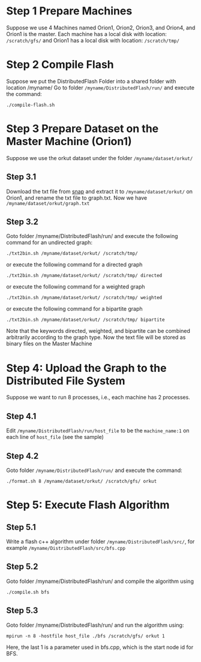 # Step 1 Prepare Machines
Suppose we use 4 Machines named Orion1, Orion2, Orion3, and Orion4, and Orion1 is the master. Each machine has a local disk with location: `/scratch/gfs/` and Orion1 has a local disk with location: `/scratch/tmp/`
    
# Step 2 Compile Flash
Suppose we put the DistributedFlash Folder into a shared folder with location /myname/
Go to folder `/myname/DistributedFlash/run/` and execute the command: 

`./compile-flash.sh`

# Step 3 Prepare Dataset on the Master Machine (Orion1)
Suppose we use the orkut dataset under the folder `/myname/dataset/orkut/`
## Step 3.1
Download the txt file from [snap](http://snap.stanford.edu/data/com-Orkut.html) and extract it to `/myname/dataset/orkut/` on Orion1, and rename the txt file to graph.txt. Now we have  `/myname/dataset/orkut/graph.txt`
## Step 3.2 
Goto folder /myname/DistributedFlash/run/ and execute the following command for an undirected graph: 

`./txt2bin.sh /myname/dataset/orkut/ /scratch/tmp/`

or execute the following command for a directed graph

`./txt2bin.sh /myname/dataset/orkut/ /scratch/tmp/ directed`

or execute the following command for a weighted graph 

`./txt2bin.sh /myname/dataset/orkut/ /scratch/tmp/ weighted`

or execute the following command for a bipartite graph 

`./txt2bin.sh /myname/dataset/orkut/ /scratch/tmp/ bipartite`

Note that the keywords directed, weighted, and bipartite can be combined arbitrarily according to the graph type.
Now the text file will be stored as binary files on the Master Machine
    
# Step 4: Upload the Graph to the Distributed File System
Suppose we want to run 8 processes, i.e., each machine has 2 processes. 
## Step 4.1 
Edit `/myname/DistributedFlash/run/host_file` to be the `machine_name:1` on each line of `host_file` (see the sample)
## Step 4.2
Goto folder `/myname/DistributedFlash/run/` and execute the command: 

`./format.sh 8 /myname/dataset/orkut/ /scratch/gfs/ orkut`
    
# Step 5: Execute Flash Algorithm 
## Step 5.1
Write a flash c++ algorithm under folder `/myname/DistributedFlash/src/`, for example `/myname/DistributedFlash/src/bfs.cpp`
## Step 5.2
Goto folder /myname/DistributedFlash/run/ and compile the algorithm using 

`./compile.sh bfs`
## Step 5.3 
Goto folder /myname/DistributedFlash/run/ and run the algorithm using: 

`mpirun -n 8 -hostfile host_file ./bfs /scratch/gfs/ orkut 1`

Here, the last 1 is a parameter used in bfs.cpp, which is the start node id for BFS.
    
